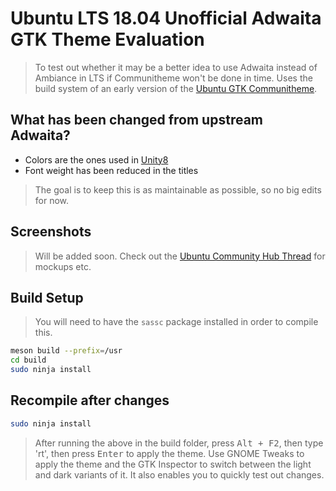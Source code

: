# Ubuntu LTS 18.04 Unofficial Adwaita GTK Theme Evaluation

> To test out whether it may be a better idea to use Adwaita instead of Ambiance in LTS if Communitheme won't be done in time.
> Uses the build system of an early version of the [Ubuntu GTK Communitheme](https://github.com/Ubuntu/gtk-communitheme).


## What has been changed from upstream Adwaita?

- Colors are the ones used in [Unity8](https://docs.google.com/presentation/d/1FtHFW67ycl6uvxZqKIZwyinVyOuV9NxXDuJv1SwQ70k/edit#slide=id.g13b3c671fc_1_0)
- Font weight has been reduced in the titles
> The goal is to keep this is as maintainable as possible, so no big edits for now.

## Screenshots

> Will be added soon. Check out the [Ubuntu Community Hub Thread](https://community.ubuntu.com/t/adwaita-theme-with-unity8-colours-and-other-variants/4041) for mockups etc.

## Build Setup

> You will need to have the ``` sassc ``` package installed in order to compile this.

```bash
meson build --prefix=/usr
cd build
sudo ninja install
```

## Recompile after changes

```bash
sudo ninja install
```

> After running the above in the build folder, press <kbd>Alt + F2</kbd>, then type 'rt', then press <kbd>Enter</kbd> to apply the theme. Use GNOME Tweaks to apply the theme and the GTK Inspector to switch between the light and dark variants of it. It also enables you to quickly test out changes.